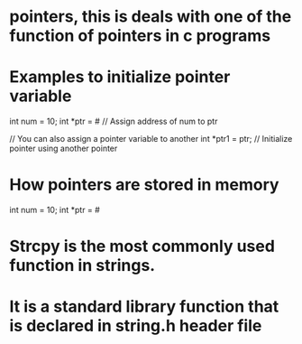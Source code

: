 # pointers, this is deals with one of the function of pointers in c programs 
# Examples to initialize pointer variable
int num   = 10;
int *ptr  = &num;   // Assign address of num to ptr

// You can also assign a pointer variable to another 
int *ptr1 = ptr;    // Initialize pointer using another pointer
# How pointers are stored in memory
int num  = 10;
int *ptr = &num;
####
# Strcpy is the most commonly used function in strings. 
# It is a standard library function that is declared in string.h header file 
####


